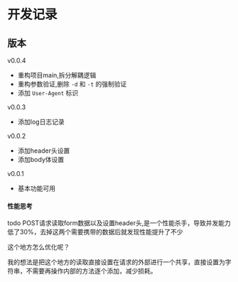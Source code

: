 # 开发记录

## 版本

v0.0.4

- 重构项目main,拆分解耦逻辑
- 重构参数验证,删除 `-d` 和 `-t` 的强制验证
- 添加 `User-Agent` 标识

v0.0.3

- 添加log日志记录

v0.0.2

- 添加header头设置
- 添加body体设置

v0.0.1

- 基本功能可用


#### 性能思考

todo POST请求读取form数据以及设置header头,是一个性能杀手，导致并发能力低了30%，去掉这两个需要携带的数据后就发现性能提升了不少

这个地方怎么优化呢？

我的想法是把这个地方的读取直接设置在请求的外部进行一个共享，直接设置为字符串，不需要再操作内部的方法逐个添加，减少损耗。